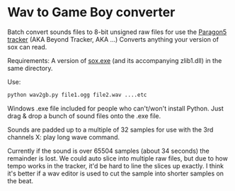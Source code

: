 Wav to Game Boy converter
=========================

Batch convert sounds files to 8-bit unsigned raw files for use the [Paragon5 tracker](https://rv6502.ca/post/2014/07/17/game-boy-tracker-replay-routines-released/) (AKA Beyond Tracker, AKA ...)
Converts anything your version of sox can read.

Requirements: A version of [sox.exe](http://sourceforge.net/projects/sox/files/sox/14.4.1/sox-14.4.1a-win32.zip/download) (and its accompanying zlib1.dll) in the same directory.

Use:
```bat
python wav2gb.py file1.ogg file2.wav ....etc
```

Windows .exe file included for people who can't/won't install Python. Just drag & drop a bunch of sound files onto the .exe file.

Sounds are padded up to a multiple of 32 samples for use with the 3rd channels X: play long wave command.

Currently if the sound is over 65504 samples (about 34 seconds) the remainder is lost. We could auto slice into multiple raw files, but due to how tempo works in the tracker, it'd be hard to line the slices up exactly. I think it's better if a wav editor is used to cut the sample into shorter samples on the beat.